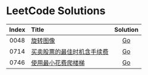 # LeetCode Solutions

| Index | Title | Solution |
| :---: | :---- | :------: |
| 0048 | [旋转图像]( https://leetcode-cn.com/problems/rotate-image/ )  | [Go]( src/p0048 ) |
| 0714 | [买卖股票的最佳时机含手续费]( https://leetcode-cn.com/problems/best-time-to-buy-and-sell-stock-with-transaction-fee/ )  | [Go]( src/p0714 ) |
| 0746 | [使用最小花费爬楼梯]( https://leetcode-cn.com/problems/min-cost-climbing-stairs/ )  | [Go]( src/p0746 ) |